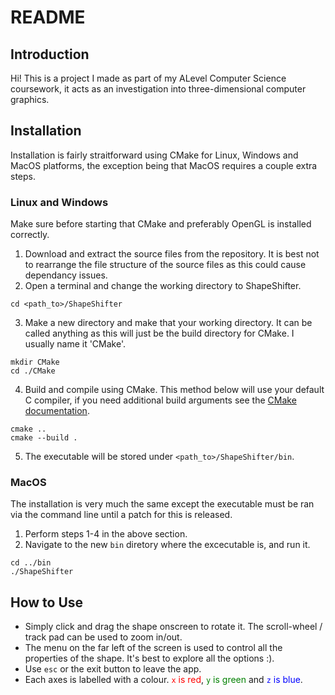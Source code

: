 # README 
## Introduction

Hi! This is a project I made as part of my ALevel Computer Science coursework, it acts as an investigation into three-dimensional computer graphics.

## Installation

Installation is fairly straitforward using CMake for Linux, Windows and MacOS platforms, the exception being that MacOS requires a couple extra steps.

### Linux and Windows

Make sure before starting that CMake and preferably OpenGL is installed correctly.

1) Download and extract the source files from the repository. It is best not to rearrange the file structure of the source files as this could cause dependancy issues. 
2) Open a terminal and change the working directory to ShapeShifter.
```
cd <path_to>/ShapeShifter
```
3) Make a new directory and make that your working directory. It can be called anything as this will just be the build directory for CMake. I usually name it 'CMake'.
```
mkdir CMake
cd ./CMake
```
4) Build and compile using CMake. This method below will use your default C compiler, if you need additional build arguments see the [CMake documentation](https://cmake.org/cmake/help/latest/manual/cmake.1.html).
```
cmake ..
cmake --build .
```
5) The executable will be stored under `<path_to>/ShapeShifter/bin`.

### MacOS

The installation is very much the same except the executable must be ran via the command line until a patch for this is released.

1) Perform steps 1-4 in the above section.
2) Navigate to the new `bin` diretory where the excecutable is, and run it.
```
cd ../bin
./ShapeShifter
```
## How to Use

- Simply click and drag the shape onscreen to rotate it. The scroll-wheel / track pad can be used to zoom in/out.
- The menu on the far left of the screen is used to control all the properties of the shape. It's best to explore all the options :).
- Use `esc` or the exit button to leave the app.
- Each axes is labelled with a colour. <span style="color: red">`x` is red</span>, <span style="color: green">`y` is green</span> and <span style="color: blue">`z` is blue</span>.